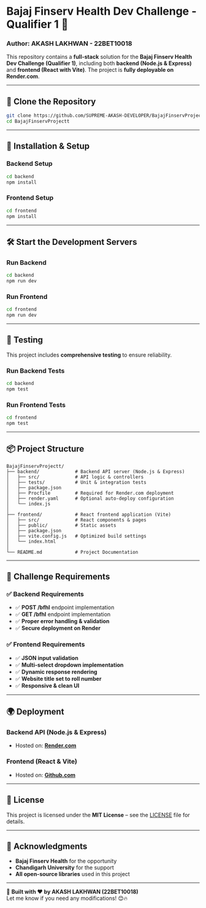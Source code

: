 # **Bajaj Finserv Health Dev Challenge - Qualifier 1** 🚀  

### **Author**: **AKASH LAKHWAN - 22BET10018**  

This repository contains a **full-stack** solution for the **Bajaj Finserv Health Dev Challenge (Qualifier 1)**, including both **backend (Node.js & Express)** and **frontend (React with Vite)**. The project is **fully deployable on Render.com**.  

---

## **📂 Clone the Repository**
```sh
git clone https://github.com/SUPREME-AKASH-DEVELOPER/BajajFinservProjectt.git
cd BajajFinservProjectt
```

---

## **🚀 Installation & Setup**

### **Backend Setup**
```sh
cd backend
npm install
```

### **Frontend Setup**
```sh
cd frontend
npm install
```

---

## **🛠 Start the Development Servers**
### **Run Backend**
```sh
cd backend
npm run dev
```

### **Run Frontend**
```sh
cd frontend
npm run dev
```

---

## **🧪 Testing**
This project includes **comprehensive testing** to ensure reliability.  

### **Run Backend Tests**
```sh
cd backend
npm test
```

### **Run Frontend Tests**
```sh
cd frontend
npm test
```

---

## **📦 Project Structure**
```
BajajFinservProjectt/
├── backend/             # Backend API server (Node.js & Express)
│   ├── src/             # API logic & controllers
│   ├── tests/           # Unit & integration tests
│   ├── package.json
│   ├── Procfile         # Required for Render.com deployment
│   ├── render.yaml      # Optional auto-deploy configuration
│   └── index.js
│
├── frontend/            # React frontend application (Vite)
│   ├── src/             # React components & pages
│   ├── public/          # Static assets
│   ├── package.json
│   ├── vite.config.js   # Optimized build settings
│   └── index.html
│
└── README.md            # Project Documentation
```

---

## **🤝 Challenge Requirements**
### **✅ Backend Requirements**
- ✅ **POST /bfhl** endpoint implementation  
- ✅ **GET /bfhl** endpoint implementation  
- ✅ **Proper error handling & validation**  
- ✅ **Secure deployment on Render**  

### **✅ Frontend Requirements**
- ✅ **JSON input validation**  
- ✅ **Multi-select dropdown implementation**  
- ✅ **Dynamic response rendering**  
- ✅ **Website title set to roll number**  
- ✅ **Responsive & clean UI**  

---

## **🌍 Deployment**
### **Backend API (Node.js & Express)**
- Hosted on: **[Render.com](https://bajajfinservprojectt.onrender.com)**  

### **Frontend (React & Vite)**
- Hosted on: **[Github.com](https://supreme-akash-developer.github.io/BajajFinservProject-frontend/)**

---

## **📄 License**
This project is licensed under the **MIT License** – see the [LICENSE](LICENSE) file for details.  

---

## **🙏 Acknowledgments**
- **Bajaj Finserv Health** for the opportunity  
- **Chandigarh University** for the support  
- **All open-source libraries** used in this project  

---

🚀 **Built with ❤️ by AKASH LAKHWAN (22BET10018)**  
Let me know if you need any modifications! 😊🔥
